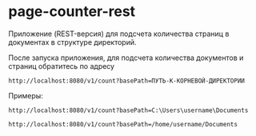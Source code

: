 # page-counter-rest

Приложение (REST-версия) для подсчета количества страниц в документах в структуре директорий.

После запуска приложения, для подсчета количества документов и страниц обратитесь по адресу
```
http://localhost:8080/v1/count?basePath=ПУТЬ-К-КОРНЕВОЙ-ДИРЕКТОРИИ
```

Примеры:

```
http://localhost:8080/v1/count?basePath=C:\Users\username\Documents
```
```
http://localhost:8080/v1/count?basePath=/home/username/Documents
```
